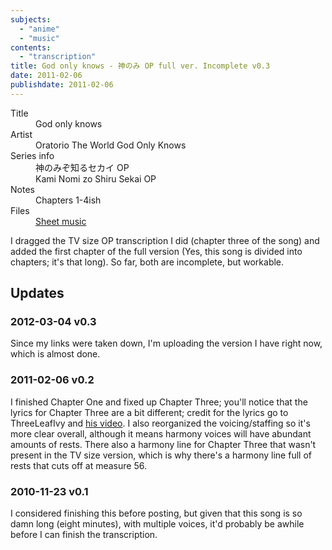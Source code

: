```yaml
---
subjects:
  - "anime"
  - "music"
contents:
  - "transcription"
title: God only knows - 神のみ OP full ver. Incomplete v0.3
date: 2011-02-06
publishdate: 2011-02-06
---
```


<dl>
  <dt>Title</dt>
  <dd>God only knows</dd>

  <dt>Artist</dt>
  <dd>Oratorio The World God Only Knows</dd>

  <dt>Series info</dt>
  <dd>神のみぞ知るセカイ OP</dd>
  <dd>Kami Nomi zo Shiru Sekai OP</dd>

  <dt>Notes</dt>
  <dd>Chapters 1-4ish</dd>

  <dt>Files</dt>
  <dd><a href="/files/sheetmusic/god_only_knows.pdf">Sheet music</a></dd>
</dl>

I dragged the TV size OP transcription I did (chapter three of the song)
and added the first chapter of the full version (Yes, this song is
divided into chapters; it's that long).  So far, both are incomplete,
but workable.

## Updates

### 2012-03-04 v0.3

Since my links were taken down, I'm uploading the version I have right
now, which is almost done.

### 2011-02-06 v0.2

I finished Chapter One and fixed up Chapter Three; you'll notice that the
lyrics for Chapter Three are a bit different; credit for the lyrics go to
ThreeLeafIvy and <a href="http://www.youtube.com/watch?v=KZBgRDMyXzw">his
video</a>.  I also reorganized the voicing/staffing so it's more clear overall,
although it means harmony voices will have abundant amounts of rests.  There
also a harmony line for Chapter Three that wasn't present in the TV size
version, which is why there's a harmony line full of rests that cuts off at
measure 56.

### 2010-11-23 v0.1

I considered finishing this before posting, but given that this song is so damn
long (eight minutes), with multiple voices, it'd probably be awhile before I can
finish the transcription.

